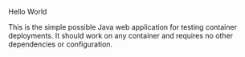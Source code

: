 Hello World

This is the simple possible Java web application for testing container deployments.  It should work on any container and requires no other dependencies or configuration.
